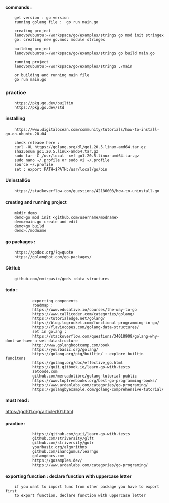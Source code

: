 #### commands : 

        get version : go version  
        running golang file :  go run main.go  
        
        creating project
        lenovo@ubuntu:~/workspace/go/examples/string$ go mod init stringex
        go: creating new go.mod: module stringex

        building project
        lenovo@ubuntu:~/workspace/go/examples/string$ go build main.go
                
        running project
        lenovo@ubuntu:~/workspace/go/examples/string$ ./main 

        or building and running main file
        go run main.go  

### practice

        https://pkg.go.dev/builtin
        https://pkg.go.dev/std


        
#### installing
        
        https://www.digitalocean.com/community/tutorials/how-to-install-go-on-ubuntu-20-04

        check release here : 
        curl -OL https://golang.org/dl/go1.20.5.linux-amd64.tar.gz
        sha256sum go1.20.5.linux-amd64.tar.gz
        sudo tar -C /usr/local -xvf go1.20.5.linux-amd64.tar.gz
        sudo nano ~/.profile or sudo vi ~/.profile
        source ~/.profile
        set : export PATH=$PATH:/usr/local/go/bin
        
        
#### UninstallGo

        https://stackoverflow.com/questions/42186003/how-to-uninstall-go
        

#### creating and running project

        mkdir demo
        demo>go mod init <github.com/username/modname>
        demo>main.go create and edit
        demo>go build
        demo>./modname

#### go packages : 

        https://godoc.org/?q=quote
        https://golangbot.com/go-packages/

#### GitHub

        github.com/emirpasic/gods :data structures


#### todo : 
        
                exporting components  
                roadmap : 
                https://www.educative.io/courses/the-way-to-go
                https://www.callicoder.com/categories/golang/
                https://tutorialedge.net/golang/
                https://blog.logrocket.com/functional-programming-in-go/
                https://flaviocopes.com/golang-data-structures/
                set in golang : 
                https://stackoverflow.com/questions/34018908/golang-why-dont-we-have-a-set-datastructure
                http://www.golangbootcamp.com/book
                https://yourbasic.org/golang/
                https://golang.org/pkg/builtin/ : explore builtin funcitons
                https://golang.org/doc/effective_go.html
                https://quii.gitbook.io/learn-go-with-tests
                zetcode.com
                github.com/mercadolibre/golang-tutorial-public
                https://www.topfreebooks.org/best-go-programming-books/
                https://www.ardanlabs.com/categories/go-programing/
                https://golangbyexample.com/golang-comprehensive-tutorial/


#### must read : 

https://go101.org/article/101.html  
            
            
#### practice : 
        
                https://github.com/quii/learn-go-with-tests
                github.com/striversity/glft
                github.com/striversity/gotr
                yourbasic.org/algorithms
                github.com/inancgumus/learngo
                golangdocs.com
                https://gosamples.dev/
                https://www.ardanlabs.com/categories/go-programing/


#### exporting function : declare function with uppercase letter

        if you want to import func from other package you have to export first 
        to export function, declare function with uppercase letter

